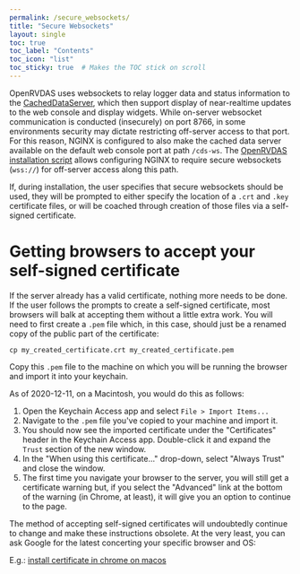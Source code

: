 ```yaml
---
permalink: /secure_websockets/
title: "Secure Websockets"
layout: single
toc: true
toc_label: "Contents"
toc_icon: "list"
toc_sticky: true  # Makes the TOC stick on scroll
---
```


OpenRVDAS uses websockets to relay logger data and status information to
the [CachedDataServer](cached_data_server.md), which then support
display of near-realtime updates to the web console and display widgets.
While on-server websocket communication is conducted (insecurely) on port
8766, in some environments security may dictate restricting off-server access
to that port. For this reason, NGINX is configured to also make the cached
data server available on the default web console port at path `/cds-ws`. 
The [OpenRVDAS installation script](../utils/install_openrvdas.sh) allows
configuring NGINX to require secure websockets (`wss://`) for off-server
access along this path.

If, during installation, the user specifies that secure websockets should
be used, they will be prompted to either specify the location of a `.crt`
and `.key` certificate files, or will be coached through creation of those
files via a self-signed certificate.

# Getting browsers to accept your self-signed certificate

If the server already has a valid certificate, nothing more needs to be done.
If the user follows the prompts to create a self-signed certificate, most browsers
will balk at accepting them without a little extra work. You will need to first
create a `.pem` file which, in this case, should just be a renamed copy of the
public part of the certificate:

```cp my_created_certificate.crt my_created_certificate.pem```

Copy this `.pem` file to the machine on which you will be running the browser
and import it into your keychain.

As of 2020-12-11, on a Macintosh, you would do this as follows:

  1. Open the Keychain Access app and select `File > Import Items...`
  1. Navigate to the `.pem` file you've copied to your machine and import it.
  1. You should now see the imported certificate under the "Certificates"
     header in the Keychain Access app. Double-click it and expand the `Trust`
     section of the new window.
  1. In the "When using this certificate..." drop-down, select "Always Trust"
     and close the window. 
  1. The first time you navigate your browser to the server, you will still get
     a certificate warning but, if you select the "Advanced" link at the bottom 
     of the warning (in Chrome, at least), it will give you an option to continue
     to the page.

The method of accepting self-signed certificates will undoubtedly continue to
change and make these instructions obsolete. At the very least, you can ask
Google for the latest concerting your specific browser and OS: 

E.g.: [install certificate in chrome on macos](https://www.google.com/search?q=install+certificate+in+chrome+on+macos)
